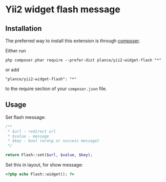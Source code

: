 Yii2 widget flash message
==============

Installation
------------

The preferred way to install this extension is through [composer](http://getcomposer.org/download/).

Either run

```
php composer.phar require --prefer-dist plance/yii2-widget-flash "*"
```

or add

```
"plance/yii2-widget-flash": "*"
```

to the require section of your `composer.json` file.


Usage
-----

Set flash message:
```php
/**
 * $url - redirect url
 * $value - message
 * $key - bool (wrong or success message)
 */

return Flash::set($url, $value, $key);
```

Set this in layout, for show message:
```php
<?php echo Flash::widget(); ?>
```